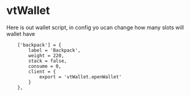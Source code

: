 # vtWallet
Here is out wallet script, in config yo ucan change how many slots will wallet have


```
	['backpack'] = {
		label = 'Backpack',
		weight = 220,
		stack = false,
		consume = 0,
		client = {
			export = 'vtWallet.openWallet'
		}
	},
```
